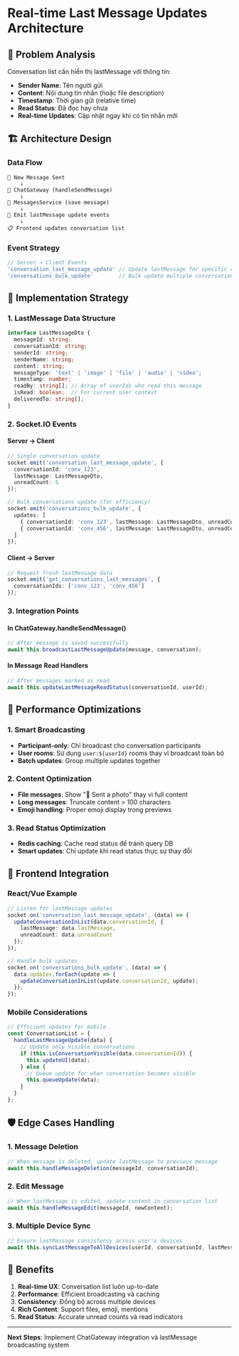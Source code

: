 # Real-time Last Message Updates Architecture

## 🎯 Problem Analysis

Conversation list cần hiển thị lastMessage với thông tin:
- **Sender Name**: Tên người gửi
- **Content**: Nội dung tin nhắn (hoặc file description)
- **Timestamp**: Thời gian gửi (relative time)
- **Read Status**: Đã đọc hay chưa
- **Real-time Updates**: Cập nhật ngay khi có tin nhắn mới

## 🏗️ Architecture Design

### Data Flow
```
📱 New Message Sent
    ↓
🔌 ChatGateway (handleSendMessage)
    ↓
💾 MessagesService (save message)
    ↓
🔄 Emit lastMessage update events
    ↓
📋 Frontend updates conversation list
```

### Event Strategy
```typescript
// Server → Client Events
'conversation_last_message_update' // Update lastMessage for specific conversation
'conversations_bulk_update'        // Bulk update multiple conversations
```

## 🎯 Implementation Strategy

### 1. LastMessage Data Structure
```typescript
interface LastMessageDto {
  messageId: string;
  conversationId: string;
  senderId: string;
  senderName: string;
  content: string;
  messageType: 'text' | 'image' | 'file' | 'audio' | 'video';
  timestamp: number;
  readBy: string[]; // Array of userIds who read this message
  isRead: boolean;  // For current user context
  deliveredTo: string[];
}
```

### 2. Socket.IO Events

#### Server → Client
```typescript
// Single conversation update
socket.emit('conversation_last_message_update', {
  conversationId: 'conv_123',
  lastMessage: LastMessageDto,
  unreadCount: 5
});

// Bulk conversations update (for efficiency)
socket.emit('conversations_bulk_update', {
  updates: [
    { conversationId: 'conv_123', lastMessage: LastMessageDto, unreadCount: 5 },
    { conversationId: 'conv_456', lastMessage: LastMessageDto, unreadCount: 0 }
  ]
});
```

#### Client → Server
```typescript
// Request fresh lastMessage data
socket.emit('get_conversations_last_messages', {
  conversationIds: ['conv_123', 'conv_456']
});
```

### 3. Integration Points

#### In ChatGateway.handleSendMessage()
```typescript
// After message is saved successfully
await this.broadcastLastMessageUpdate(message, conversation);
```

#### In Message Read Handlers
```typescript
// After messages marked as read
await this.updateLastMessageReadStatus(conversationId, userId);
```

## 🚀 Performance Optimizations

### 1. Smart Broadcasting
- **Participant-only**: Chỉ broadcast cho conversation participants
- **User rooms**: Sử dụng `user:${userId}` rooms thay vì broadcast toàn bộ
- **Batch updates**: Group multiple updates together

### 2. Content Optimization
- **File messages**: Show "📎 Sent a photo" thay vì full content
- **Long messages**: Truncate content > 100 characters
- **Emoji handling**: Proper emoji display trong previews

### 3. Read Status Optimization
- **Redis caching**: Cache read status để tránh query DB
- **Smart updates**: Chỉ update khi read status thực sự thay đổi

## 📱 Frontend Integration

### React/Vue Example
```typescript
// Listen for lastMessage updates
socket.on('conversation_last_message_update', (data) => {
  updateConversationInList(data.conversationId, {
    lastMessage: data.lastMessage,
    unreadCount: data.unreadCount
  });
});

// Handle bulk updates
socket.on('conversations_bulk_update', (data) => {
  data.updates.forEach(update => {
    updateConversationInList(update.conversationId, update);
  });
});
```

### Mobile Considerations
```typescript
// Efficient updates for mobile
const ConversationList = {
  handleLastMessageUpdate(data) {
    // Update only visible conversations
    if (this.isConversationVisible(data.conversationId)) {
      this.updateUI(data);
    } else {
      // Queue update for when conversation becomes visible
      this.queueUpdate(data);
    }
  }
};
```

## 🛡️ Edge Cases Handling

### 1. Message Deletion
```typescript
// When message is deleted, update lastMessage to previous message
await this.handleMessageDeletion(messageId, conversationId);
```

### 2. Edit Message
```typescript
// When lastMessage is edited, update content in conversation list
await this.handleMessageEdit(messageId, newContent);
```

### 3. Multiple Device Sync
```typescript
// Ensure lastMessage consistency across user's devices
await this.syncLastMessageToAllDevices(userId, conversationId, lastMessage);
```

## 🎉 Benefits

1. **Real-time UX**: Conversation list luôn up-to-date
2. **Performance**: Efficient broadcasting và caching
3. **Consistency**: Đồng bộ across multiple devices
4. **Rich Content**: Support files, emoji, mentions
5. **Read Status**: Accurate unread counts và read indicators

---

**Next Steps**: Implement ChatGateway integration và lastMessage broadcasting system
